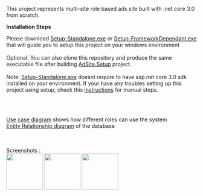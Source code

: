 This project represents multi-site role based ads site built with .net core 3.0 from scratch. 

<b>Installation Steps</b>

Please download [Setup-Standalone.exe](https://drive.google.com/open?id=1hKLzZieZMKuf3535T1qTVXaWEjolQoJy) or [Setup-FrameworkDependant.exe](https://drive.google.com/open?id=14u3P6Fd3lB-mEp2pDbhdhUhCOjt0is8r) that will guide you to setup this project on your windows environment 
<br/>
<br/>
Optional: You can also clone this repository and produce the same executable file after building [AdSite.Setup](AdSite.Setup) project.
<br/>
<br/>
Note: [Setup-Standalone.exe](https://drive.google.com/open?id=1hKLzZieZMKuf3535T1qTVXaWEjolQoJy) doesnt require to have asp.net core 3.0 sdk installed on your environment. If your have any troubles setting up this project using setup, check this [instructions](Instructions.txt) for manual steps.   

<br/>
<br/>

[Use case diagram](https://github.com/miroslav-tashonov/AdsSite/blob/master/AdSite/wwwroot/img/ad-site-usecase.jpg) shows how different roles can use the system
<br/>
[Entity Relationship diagram](https://github.com/miroslav-tashonov/AdsSite/blob/master/AdSite/wwwroot/img/adsite-Database-ER.jpg) of the database

<br/>
<br/>
Screenshots : 
<br />
<div style="display: inline-block">
  <img src="https://i.imgur.com/uNocJ40.png" width=96>
</div>
<div style="display: inline-block">
  <img src="https://i.imgur.com/0riw0kK.png" width=96>
</div>
<div style="display: inline-block">
  <img src="https://i.imgur.com/GSmfrlw.png" width=96>
</div>


